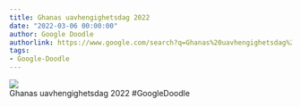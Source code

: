 ```yaml
---
title: Ghanas uavhengighetsdag 2022
date: "2022-03-06 00:00:00"
author: Google Doodle
authorlink: https://www.google.com/search?q=Ghanas%20uavhengighetsdag%202022
tags:
- Google-Doodle
---
```

<img src="https://www.google.com/logos/doodles/2022/ghana-independence-day-2022-6753651837109597-law.gif" referrerpolicy="no-referrer"><br>Ghanas uavhengighetsdag 2022 #GoogleDoodle